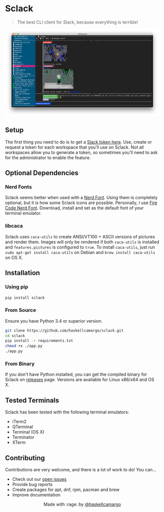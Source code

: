 # Sclack

> The best CLI client for Slack, because everything is terrible!

![Sclack](./resources/example.png)

## Setup

The first thing you need to do is to get a [Slack token here](https://api.slack.com/custom-integrations/legacy-tokens).
Use, create or request a token for each workspace that you'll use on Sclack.
Not all workspaces allow you to generate a token, so sometimes you'll need to
ask for the administrator to enable the feature.

## Optional Dependencies

### Nerd Fonts

Sclack seems better when used with a [Nerd Font](https://nerdfonts.com/). Using
them is completely optional, but it is how some Sclack icons are possible.
Personally, I use [Fire Code Nerd Font](https://github.com/ryanoasis/nerd-fonts/releases/download/v2.0.0/FiraCode.zip).
Download, install and set as the default font of your terminal emulator.

### libcaca

Sclack uses `caca-utils` to create ANSI/VT100 + ASCII versions of pictures and
render them. Images will only be rendered if both `caca-utils` is installed
and `features.pictures` is configured to `true`. To install `caca-utils`, just
run `sudo apt-get install caca-utils` on Debian and `brew install caca-utils` on
OS X.

## Installation

### Using pip

`pip install sclack`

### From Source

Ensure you have Python 3.4 or superior version.

```bash
git clone https://github.com/haskellcamargo/sclack.git
cd sclack
pip install -r requirements.txt
chmod +x ./app.py
./app.py
```

### From Binary

If you don't have Python installed, you can get the compiled binary for Sclack
on [releases](https://github.com/takanuva/pyslack/releases) page. Versions are
available for Linux x86/x64 and OS X.

## Tested Terminals

Sclack has been tested with the following terminal emulators:

- iTerm2
- QTerminal
- Terminal (OS X)
- Terminator
- XTerm

## Contributing

Contributions are very welcome, and there is a lot of work to do! You can...
- Check out our [open issues](https://github.com/haskellcamargo/sclack/issues)
- Provide bug reports
- Create packages for apt, dnf, rpm, pacman and brew
- Improve documentation

<p align="center">Made with :rage: by <a href="https://github.com/haskellcamargo">@haskellcamargo</a></p>
